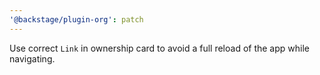 ```yaml
---
'@backstage/plugin-org': patch
---
```


Use correct `Link` in ownership card to avoid a full reload of the app while navigating.
